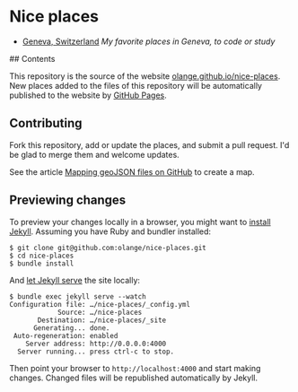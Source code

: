 # Nice places

* [Geneva, Switzerland](http://olange.github.io/nice-places/geneva) _My favorite places in Geneva, to code or study_

## Contents

This repository is the source of the website [olange.github.io/nice-places](http://olange.github.io/nice-places/). New places added to the files of this repository will be automatically published to the website by [GitHub Pages](http://pages.github.com).

## Contributing

Fork this repository, add or update the places, and submit a pull request. I'd be glad to merge them and welcome updates.

See the article [Mapping geoJSON files on GitHub](https://help.github.com/articles/mapping-geojson-files-on-github) to create a map.

## Previewing changes

To preview your changes locally in a browser, you might want to [install Jekyll](https://help.github.com/articles/using-jekyll-with-pages/#installing-jekyll). Assuming you have Ruby and bundler installed:

    $ git clone git@github.com:olange/nice-places.git
    $ cd nice-places
    $ bundle install

And [let Jekyll serve](http://jekyllrb.com/docs/usage/) the site locally:

    $ bundle exec jekyll serve --watch
    Configuration file: …/nice-places/_config.yml
                Source: …/nice-places
           Destination: …/nice-places/_site
          Generating... done.
     Auto-regeneration: enabled
        Server address: http://0.0.0.0:4000
      Server running... press ctrl-c to stop.

Then point your browser to `http://localhost:4000` and start making changes. Changed files will be republished automatically by Jekyll.
